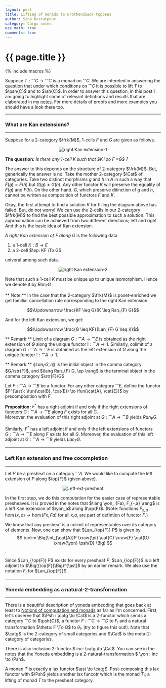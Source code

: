 ```yaml
---
layout: post
title: Lifting of monads to Grothendieck toposes
author: Sina Hazratpour
category: Cargo notes
use_math: true
comments: true
---
```


{{ page.title }}
================


{% include macros %}



Suppose $T: \cat{C} \to  \cat{C}$ is a monad on $\cat{C}$. We are intereted in answering the question that under which conditions on $\cat{C}$ it is possible to lift $T$ to $\psh{C}$ and to $\sh{C}$. In order to answer this question, in this post I am going to highlight some of relevant defintions and results that are elaborated in my [notes][1]. For more details of proofs and more examples you should have a look there too.

********************************************************
### What are Kan extensions?
********************************************************

Suppose for a $2$-category $\frk{M}$, $1$-cells $F$ and $G$ are given as follows.  
<div style="text-align:center"><img src="{{ site.baseurl }}/assets/2017-05-22/LiftingMonads-1.JPG" alt="right Kan extension-1" > </div>

**The question:** _Is there any $1$-cell $K$ such that $K \oo F =G$ ?_ 

The answer to this depends on the structure of $2$-category $\frk{M}$. But, generically the answer is no. Take the mother $2$-category $\Cat$ of categories. Take two distinct morphisms $g$ and $h$ in $A$ in such a way that $F(g)= F(h)$ but $G(g) \neq G(h)$. Any other functor $K$ will preserve the equality of $F(g)$ and $F(h)$. On the other hand, $G$, which preserve ditinction of $g$ and $h$, cannot be written as composition of functors $F$ and $K$. 


Okay, the first attempt to find a solution $K$ for filling the diagram above has failed. But, do not worry! We can use the $2$-cells in our $2$-category $\frk{M}$ to find the best possible approximation to such a solution. This approximation can be achieved from two different directions; left and right. And this is the basic idea of Kan extension. 


A _right Kan extension of $F$ along $G$_ is the following data: 
  1. a $1$-cell $K: B \to E$
  2. a $2$-cell $\ep: KF \To G$ 
   
 univeral among such data. 
   
<div style="text-align:center"><img src="{{ site.baseurl }}/assets/2017-05-22/LiftingMonads-2.JPG" alt="right Kan extension-2" > </div>

Note that such a $1$-cell $K$ must be unique up to unique isomorphism. Hence we denote it by $Ran_{F} G$ 

** Note:** 
In the case that the $2$-category $\frk{M}$ is poset-enriched we get familiar cancellation rule corresponding to the right Kan extension:

$$\Updownarrow \frac{KF \leq G}{K \leq Ran_{F} G}$$

And for the left Kan extension, we get: 

$$\Updownarrow \frac{G \leq KF}{Lan_{F} G \leq K}$$


** Remark:** 
Limit of a diagram $G: \cat{A} \to \cat{E}$ is obtained as the right extension of $G$ along the unique functor $!: \cat{A} \to 1$. Similarly, colimit of a diagram $G: \cat{A} \to \cat{E}$ is obtained as the left extension of $G$ along the unique functor $!: \cat{A} \to 1$.  

** Remark:** 
$\lang Lan_{F} G, \eta \rang$ is the initial object in the comma category $G/\str{F}$, and  $\lang Ran_{F} G, \ep \rang$ is the terminal object in the comma category $\str{F}/G$ 









Let $F: \cat{A} \to \cat{B}$ be a functor. For any other category $\cat{E}$, define the functor $F^{\ast}:  \fun(\cat{B}, \cat{E}) \to \fun(\cat{A}, \cat{E})$ by precomposition with $F$. 


 **Proposition:** 
 $F^{\ast}$ has a right adjoint if and only if the right extensions of functors $G: \cat{A} \to \cat{E}$ along $F$ exists for all $G$.   
Moreover, the evaluation of this right adjoint at $G: \cat{A} \to \cat{B}$ yields $Ran_{F} G$. 

Similarly, $F^{\ast}$ has a left adjoint if and only if the left extensions of functors $G: \cat{A} \to \cat{E}$ along $F$ exists for all $G$. Moreover, the evaluation of this left adjoint at $G: \cat{A} \to \cat{B}$ yields $Lan_{F} G$. 




*****************************************************************
### Left Kan extension and free cocompletion 
******************************************************************

Let $P$ be a presheaf on a category $\cat{A}$. We would like to compute the left extension of $P$ along $\op{F}$ (given above).  


<div style="text-align:center"><img src="{{ site.baseurl }}/assets/2017-05-22/Left-ext-presheaf.JPG" alt="Left-ext-presheaf" > </div>

In the first step, we do this computation for the easier case of representable presheaves. It is proved in the notes that $\lang \yon_ {Fa}, F_{-,a} \rang$ is a left Kan extension of $\yon_a$ along $\op{F}$.  (Note: functions $F_{x,a}: \hom(x,a) \to \hom(Fx,Fa)$ for all $x$,$a$, are part of defintion of functor $F$.)

We know that any presheaf is a colimit of representables over its category of elements. Now, one can show that $Lan_{\op{F}} P$ is given by $$ \colim \Big(\int_{\cat{A}}P \xraw{\pi} \cat{C} \xraw{F} \cat{D} \xraw{\yon} \psh{D} \Big) $$.

Since $Lan_{\op{F}} P$ exists for every presheaf $P$, $Lan_{\op{F}}$ is a left adjoint to $\Big({\op{F}}\Big)^{\ast}$ by an earlier remark. 
We also use the notation $F_{!}$ for $Lan_{\op{F}}$. 


********************************************************************
### Yoneda embedding as a natural-2-transformation 
********************************************************************

There is a beautiful description of yoneda embedding that goes back at least to [Notions of computation and monads][2] as far as I'm concerned. First, let's observe that $\Psh : \catg \to \Cat$ is a $2$-functor which sends a category $\cat{C}$ to $\psh{C}$, a functor $F: \cat{C} \to \cat{D}$ to $F_{!}$ and a natural transformation $\theta: F \To G$ to $\theta_{!}$. (try to figure this out!). Note that $\catg$ is the $2$-category of small categories and $\Cat$ is the meta-$2$-category of categories. 

There is also inclusion $2$-functor $ inc: \catg \to \Cat$. You can see in the notes that the Yoneda embedding is a 2-natural-transformation $ \yon : inc \to \Psh$. 

A monad $T$ is exactly a lax functor $\ast \to \catg$. Post-composing this lax functor with $\Psh$ yields another lax funcotr which is the monad $T_{!}$; a lifting of monad $T$ to the presheaf category. 




  




[1]: assets/2017-05-22/kan-ext-notes-2017-04-12.pdf
[2]: http://fsl.cs.illinois.edu/pubs/moggi-1991-ic.pdf
